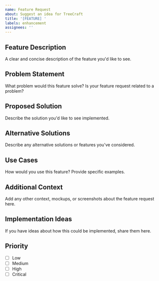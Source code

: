 ```yaml
---
name: Feature Request
about: Suggest an idea for TreeCraft
title: '[FEATURE] '
labels: enhancement
assignees: ''
---
```


## Feature Description
A clear and concise description of the feature you'd like to see.

## Problem Statement
What problem would this feature solve? Is your feature request related to a problem?

## Proposed Solution
Describe the solution you'd like to see implemented.

## Alternative Solutions
Describe any alternative solutions or features you've considered.

## Use Cases
How would you use this feature? Provide specific examples.

## Additional Context
Add any other context, mockups, or screenshots about the feature request here.

## Implementation Ideas
If you have ideas about how this could be implemented, share them here.

## Priority
- [ ] Low
- [ ] Medium  
- [ ] High
- [ ] Critical
